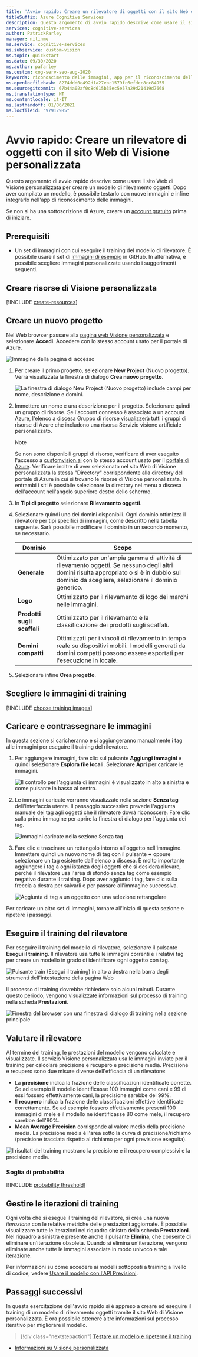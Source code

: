 ```yaml
---
title: 'Avvio rapido: Creare un rilevatore di oggetti con il sito Web di Visione personalizzata'
titleSuffix: Azure Cognitive Services
description: Questo argomento di avvio rapido descrive come usare il sito Web di Visione personalizzata per creare un modello di rilevamento oggetti ed eseguirne il training e il test.
services: cognitive-services
author: PatrickFarley
manager: nitinme
ms.service: cognitive-services
ms.subservice: custom-vision
ms.topic: quickstart
ms.date: 09/30/2020
ms.author: pafarley
ms.custom: cog-serv-seo-aug-2020
keywords: riconoscimento delle immagini, app per il riconoscimento delle immagini, visione personalizzata
ms.openlocfilehash: 8274ddd0e492d1a27ebc1579fc6efdcc8cc84955
ms.sourcegitcommit: 67b44a02af0c8d615b35ec5e57a29d21419d7668
ms.translationtype: HT
ms.contentlocale: it-IT
ms.lasthandoff: 01/06/2021
ms.locfileid: "97912985"
---
```

# <a name="quickstart-build-an-object-detector-with-the-custom-vision-website"></a>Avvio rapido: Creare un rilevatore di oggetti con il sito Web di Visione personalizzata

Questo argomento di avvio rapido descrive come usare il sito Web di Visione personalizzata per creare un modello di rilevamento oggetti. Dopo aver compilato un modello, è possibile testarlo con nuove immagini e infine integrarlo nell'app di riconoscimento delle immagini.

Se non si ha una sottoscrizione di Azure, creare un [account gratuito](https://azure.microsoft.com/free/cognitive-services/) prima di iniziare.

## <a name="prerequisites"></a>Prerequisiti

- Un set di immagini con cui eseguire il training del modello di rilevatore. È possibile usare il set di [immagini di esempio](https://github.com/Azure-Samples/cognitive-services-python-sdk-samples/tree/master/samples/vision/images) in GitHub. In alternativa, è possibile scegliere immagini personalizzate usando i suggerimenti seguenti.

## <a name="create-custom-vision-resources"></a>Creare risorse di Visione personalizzata

[!INCLUDE [create-resources](includes/create-resources.md)]

## <a name="create-a-new-project"></a>Creare un nuovo progetto

Nel Web browser passare alla [pagina web Visione personalizzata](https://customvision.ai) e selezionare __Accedi__. Accedere con lo stesso account usato per il portale di Azure.

![Immagine della pagina di accesso](./media/browser-home.png)


1. Per creare il primo progetto, selezionare **New Project** (Nuovo progetto). Verrà visualizzata la finestra di dialogo **Crea nuovo progetto**.

    ![La finestra di dialogo New Project (Nuovo progetto) include campi per nome, descrizione e domini.](./media/get-started-build-detector/new-project.png)

1. Immettere un nome e una descrizione per il progetto. Selezionare quindi un gruppo di risorse. Se l'account connesso è associato a un account Azure, l'elenco a discesa Gruppo di risorse visualizzerà tutti i gruppi di risorse di Azure che includono una risorsa Servizio visione artificiale personalizzato. 

   > [!NOTE]
   > Se non sono disponibili gruppi di risorse, verificare di aver eseguito l'accesso a [customvision.ai](https://customvision.ai) con lo stesso account usato per il [portale di Azure](https://portal.azure.com/). Verificare inoltre di aver selezionato nel sito Web di Visione personalizzata la stessa "Directory" corrispondente alla directory del portale di Azure in cui si trovano le risorse di Visione personalizzata. In entrambi i siti è possibile selezionare la directory nel menu a discesa dell'account nell'angolo superiore destro dello schermo. 

1. In __Tipi di progetto__ selezionare __Rilevamento oggetti__.

1. Selezionare quindi uno dei domini disponibili. Ogni dominio ottimizza il rilevatore per tipi specifici di immagini, come descritto nella tabella seguente. Sarà possibile modificare il dominio in un secondo momento, se necessario.

    |Dominio|Scopo|
    |---|---|
    |__Generale__| Ottimizzato per un'ampia gamma di attività di rilevamento oggetti. Se nessuno degli altri domini risulta appropriato o si è in dubbio sul dominio da scegliere, selezionare il dominio generico. |
    |__Logo__|Ottimizzato per il rilevamento di logo dei marchi nelle immagini.|
    |__Prodotti sugli scaffali__|Ottimizzato per il rilevamento e la classificazione dei prodotti sugli scaffali.|
    |__Domini compatti__| Ottimizzati per i vincoli di rilevamento in tempo reale su dispositivi mobili. I modelli generati da domini compatti possono essere esportati per l'esecuzione in locale.|

1. Selezionare infine __Crea progetto__.

## <a name="choose-training-images"></a>Scegliere le immagini di training

[!INCLUDE [choose training images](includes/choose-training-images.md)]

## <a name="upload-and-tag-images"></a>Caricare e contrassegnare le immagini

In questa sezione si caricheranno e si aggiungeranno manualmente i tag alle immagini per eseguire il training del rilevatore. 

1. Per aggiungere immagini, fare clic sul pulsante __Aggiungi immagini__ e quindi selezionare __Esplora file locali__. Selezionare __Apri__ per caricare le immagini.

    ![Il controllo per l'aggiunta di immagini è visualizzato in alto a sinistra e come pulsante in basso al centro.](./media/get-started-build-detector/add-images.png)

1. Le immagini caricate verranno visualizzate nella sezione **Senza tag** dell'interfaccia utente. Il passaggio successivo prevede l'aggiunta manuale dei tag agli oggetti che il rilevatore dovrà riconoscere. Fare clic sulla prima immagine per aprire la finestra di dialogo per l'aggiunta dei tag. 

    ![Immagini caricate nella sezione Senza tag](./media/get-started-build-detector/images-untagged.png)

1. Fare clic e trascinare un rettangolo intorno all'oggetto nell'immagine. Immettere quindi un nuovo nome di tag con il pulsante **+** oppure selezionare un tag esistente dall'elenco a discesa. È molto importante aggiungere i tag a ogni istanza degli oggetti che si desidera rilevare, perché il rilevatore usa l'area di sfondo senza tag come esempio negativo durante il training. Dopo aver aggiunto i tag, fare clic sulla freccia a destra per salvarli e per passare all'immagine successiva.

    ![Aggiunta di tag a un oggetto con una selezione rettangolare](./media/get-started-build-detector/image-tagging.png)

Per caricare un altro set di immagini, tornare all'inizio di questa sezione e ripetere i passaggi.

## <a name="train-the-detector"></a>Eseguire il training del rilevatore

Per eseguire il training del modello di rilevatore, selezionare il pulsante **Esegui il training**. Il rilevatore usa tutte le immagini correnti e i relativi tag per creare un modello in grado di identificare ogni oggetto con tag.

![Pulsante train (Esegui il training) in alto a destra nella barra degli strumenti dell'intestazione della pagina Web](./media/getting-started-build-a-classifier/train01.png)

Il processo di training dovrebbe richiedere solo alcuni minuti. Durante questo periodo, vengono visualizzate informazioni sul processo di training nella scheda **Prestazioni**.

![Finestra del browser con una finestra di dialogo di training nella sezione principale](./media/get-started-build-detector/training.png)

## <a name="evaluate-the-detector"></a>Valutare il rilevatore

Al termine del training, le prestazioni del modello vengono calcolate e visualizzate. Il servizio Visione personalizzata usa le immagini inviate per il training per calcolare precisione e recupero e precisione media. Precisione e recupero sono due misure diverse dell'efficacia di un rilevatore:

- La **precisione** indica la frazione delle classificazioni identificate corrette. Se ad esempio il modello identificasse 100 immagini come cani e 99 di essi fossero effettivamente cani, la precisione sarebbe del 99%.
- Il **recupero** indica la frazione delle classificazioni effettive identificate correttamente. Se ad esempio fossero effettivamente presenti 100 immagini di mele e il modello ne identificasse 80 come mele, il recupero sarebbe dell'80%.
- **Mean Average Precision** corrisponde al valore medio della precisione media. La precisione media è l'area sotto la curva di precisione/richiamo (precisione tracciata rispetto al richiamo per ogni previsione eseguita).

![I risultati del training mostrano la precisione e il recupero complessivi e la precisione media.](./media/get-started-build-detector/trained-performance.png)

### <a name="probability-threshold"></a>Soglia di probabilità

[!INCLUDE [probability threshold](includes/probability-threshold.md)]

## <a name="manage-training-iterations"></a>Gestire le iterazioni di training

Ogni volta che si esegue il training del rilevatore, si crea una nuova _iterazione_ con le relative metriche delle prestazioni aggiornate. È possibile visualizzare tutte le iterazioni nel riquadro sinistro della scheda **Prestazioni**. Nel riquadro a sinistra è presente anche il pulsante **Elimina**, che consente di eliminare un'iterazione obsoleta. Quando si elimina un'iterazione, vengono eliminate anche tutte le immagini associate in modo univoco a tale iterazione.

Per informazioni su come accedere ai modelli sottoposti a training a livello di codice, vedere [Usare il modello con l'API Previsioni](./use-prediction-api.md).

## <a name="next-steps"></a>Passaggi successivi

In questa esercitazione dell'avvio rapido si è appreso a creare ed eseguire il training di un modello di rilevamento oggetti tramite il sito Web di Visione personalizzata. È ora possibile ottenere altre informazioni sul processo iterativo per migliorare il modello.

> [!div class="nextstepaction"]
> [Testare un modello e ripeterne il training](test-your-model.md)

* [Informazioni su Visione personalizzata](./overview.md)
